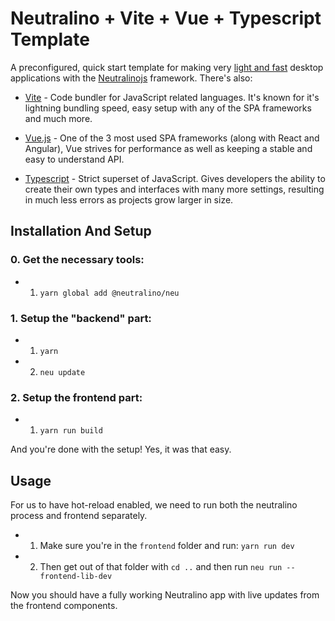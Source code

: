 # Neutralino + Vite + Vue + Typescript Template
A preconfigured, quick start template for making very [light and fast](https://github.com/Elanis/web-to-desktop-framework-comparison) desktop applications with the [Neutralinojs](https://neutralino.js.org/) framework. There's also:
- [Vite](https://vitejs.dev/) - Code bundler for JavaScript related languages. It's known for it's lightning bundling speed, easy setup with any of the SPA frameworks and much more.

- [Vue.js](https://vuejs.org/) - One of the 3 most used SPA frameworks (along with React and Angular), Vue strives for performance as well as keeping a stable and easy to understand API.

- [Typescript](https://www.typescriptlang.org/) - Strict superset of JavaScript. Gives developers the ability to create their own types and interfaces with many more settings, resulting in much less errors as projects grow larger in size.

## Installation And Setup
### 0. Get the necessary tools:
- 1. `yarn global add @neutralino/neu`

### 1. Setup the "backend" part:
- 1. `yarn`
- 2. `neu update`

### 2. Setup the frontend part:
- 1. `yarn run build`

And you're done with the setup! Yes, it was that easy.

## Usage
For us to have hot-reload enabled, we need to run both the neutralino process and frontend separately.

- 1. Make sure you're in the `frontend` folder and run: `yarn run dev`
- 2. Then get out of that folder with `cd ..` and then run `neu run --frontend-lib-dev`

Now you should have a fully working Neutralino app with live updates from the frontend components.